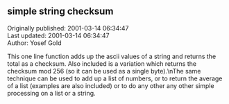 ## simple string checksum  
Originally published: 2001-03-14 06:34:47  
Last updated: 2001-03-14 06:34:47  
Author: Yosef Gold  
  
This one line function adds up the ascii values of a string and returns the total as a checksum.  Also included is a variation which returns the checksum mod 256 (so it can be used as a single byte).\nThe same technique can be used to add up a list of numbers, or to return the average of a list (examples are also included) or to do any other any other simple processing on a list or a string.